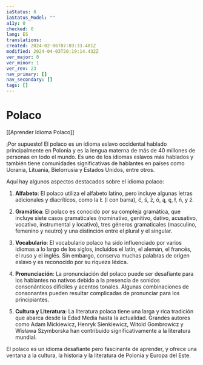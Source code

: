 ```yaml
---
iaStatus: 0
iaStatus_Model: ""
a11y: 0
checked: 0
lang: ES
translations: 
created: 2024-02-06T07:03:33.481Z
modified: 2024-04-03T20:19:14.432Z
ver_major: 0
ver_minor: 1
ver_rev: 23
nav_primary: []
nav_secondary: []
tags: []
---
```

# Polaco

[[Aprender Idioma Polaco]]

¡Por supuesto! El polaco es un idioma eslavo occidental hablado principalmente en Polonia y es la lengua materna de más de 40 millones de personas en todo el mundo. Es uno de los idiomas eslavos más hablados y también tiene comunidades significativas de hablantes en países como Ucrania, Lituania, Bielorrusia y Estados Unidos, entre otros.

Aquí hay algunos aspectos destacados sobre el idioma polaco:

1. **Alfabeto**: El polaco utiliza el alfabeto latino, pero incluye algunas letras adicionales y diacríticos, como la Ł (l con barra), ć, ś, ż, ó, ą, ę, ł, ń, y ź.

2. **Gramática**: El polaco es conocido por su compleja gramática, que incluye siete casos gramaticales (nominativo, genitivo, dativo, acusativo, vocativo, instrumental y locativo), tres géneros gramaticales (masculino, femenino y neutro) y una distinción entre el plural y el singular.

3. **Vocabulario**: El vocabulario polaco ha sido influenciado por varios idiomas a lo largo de los siglos, incluidos el latín, el alemán, el francés, el ruso y el inglés. Sin embargo, conserva muchas palabras de origen eslavo y es reconocido por su riqueza léxica.

4. **Pronunciación**: La pronunciación del polaco puede ser desafiante para los hablantes no nativos debido a la presencia de sonidos consonánticos difíciles y acentos tonales. Algunas combinaciones de consonantes pueden resultar complicadas de pronunciar para los principiantes.

5. **Cultura y Literatura**: La literatura polaca tiene una larga y rica tradición que abarca desde la Edad Media hasta la actualidad. Grandes autores como Adam Mickiewicz, Henryk Sienkiewicz, Witold Gombrowicz y Wisława Szymborska han contribuido significativamente a la literatura mundial.

El polaco es un idioma desafiante pero fascinante de aprender, y ofrece una ventana a la cultura, la historia y la literatura de Polonia y Europa del Este.
